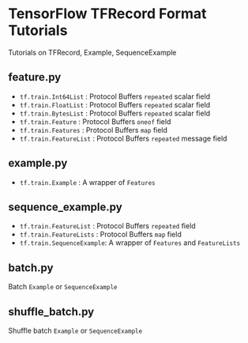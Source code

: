 # TensorFlow TFRecord Format Tutorials

Tutorials on TFRecord, Example, SequenceExample

## feature.py 

- `tf.train.Int64List` : Protocol Buffers `repeated` scalar field
- `tf.train.FloatList` : Protocol Buffers `repeated` scalar field
- `tf.train.BytesList` : Protocol Buffers `repeated` scalar field
- `tf.train.Feature`   : Protocol Buffers `oneof` field
- `tf.train.Features`  : Protocol Buffers `map` field
- `tf.train.FeatureList`  : Protocol Buffers `repeated` message field

## example.py

- `tf.train.Example` :   A wrapper of `Features`

## sequence_example.py

- `tf.train.FeatureList`    : Protocol Buffers `repeated` field
- `tf.train.FeatureLists`   : Protocol Buffers `map` field
- `tf.train.SequenceExample`: A wrapper of `Features` and `FeatureLists`

## batch.py

Batch `Example` or `SequenceExample`

## shuffle_batch.py

Shuffle batch `Example` or `SequenceExample`